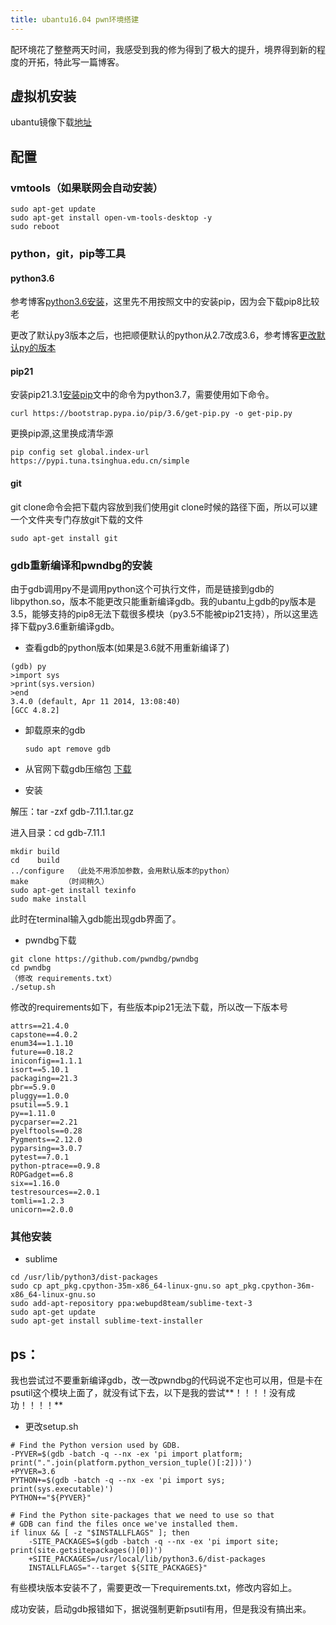 ```yaml
---
title: ubantu16.04 pwn环境搭建
---
```


​        配环境花了整整两天时间，我感受到我的修为得到了极大的提升，境界得到新的程度的开拓，特此写一篇博客。

## 虚拟机安装

ubantu镜像下载[地址](https://mirrors.tuna.tsinghua.edu.cn/ubuntu-releases/16.04/)

## 配置

### vmtools（如果联网会自动安装）

```
sudo apt-get update
sudo apt-get install open-vm-tools-desktop -y
sudo reboot
```

### python，git，pip等工具

#### python3.6

参考博客[python3.6安装](https://blog.csdn.net/weixin_48125776/article/details/122475540)，这里先不用按照文中的安装pip，因为会下载pip8比较老

更改了默认py3版本之后，也把顺便默认的python从2.7改成3.6，参考博客[更改默认py的版本](https://blog.csdn.net/White_Idiot/article/details/78240298)

#### pip21

安装pip21.3.1[安装pip](https://blog.csdn.net/weixin_46039239/article/details/114694348)文中的命令为python3.7，需要使用如下命令。

```
curl https://bootstrap.pypa.io/pip/3.6/get-pip.py -o get-pip.py
```

更换pip源,这里换成清华源

```
pip config set global.index-url https://pypi.tuna.tsinghua.edu.cn/simple
```

#### git

git clone命令会把下载内容放到我们使用git clone时候的路径下面，所以可以建一个文件夹专门存放git下载的文件

```
sudo apt-get install git
```

### gdb重新编译和pwndbg的安装

由于gdb调用py不是调用python这个可执行文件，而是链接到gdb的libpython.so，版本不能更改只能重新编译gdb。我的ubantu上gdb的py版本是3.5，能够支持的pip8无法下载很多模块（py3.5不能被pip21支持），所以这里选择下载py3.6重新编译gdb。

- 查看gdb的python版本(如果是3.6就不用重新编译了)

```
(gdb) py
>import sys
>print(sys.version)
>end
3.4.0 (default, Apr 11 2014, 13:08:40)
[GCC 4.8.2]
```

- 卸载原来的gdb
  
  ```
  sudo apt remove gdb
  ```

- 从官网下载gdb压缩包 [下载](https://mirrors.ustc.edu.cn/gnu/gdb/)

- 安装

解压：tar -zxf gdb-7.11.1.tar.gz

进入目录：cd gdb-7.11.1

```
mkdir build
cd    build
../configure  （此处不用添加参数，会用默认版本的python）
make        （时间稍久）
sudo apt-get install texinfo
sudo make install
```

此时在terminal输入gdb能出现gdb界面了。

- pwndbg下载

```
git clone https://github.com/pwndbg/pwndbg 
cd pwndbg 
（修改 requirements.txt）
./setup.sh
```

修改的requirements如下，有些版本pip21无法下载，所以改一下版本号

```
attrs==21.4.0
capstone==4.0.2
enum34==1.1.10
future==0.18.2
iniconfig==1.1.1
isort==5.10.1
packaging==21.3
pbr==5.9.0
pluggy==1.0.0
psutil==5.9.1
py==1.11.0
pycparser==2.21
pyelftools==0.28
Pygments==2.12.0
pyparsing==3.0.7
pytest==7.0.1
python-ptrace==0.9.8
ROPGadget==6.8
six==1.16.0
testresources==2.0.1
tomli==1.2.3
unicorn==2.0.0
```

### 其他安装

- sublime

```
cd /usr/lib/python3/dist-packages
sudo cp apt_pkg.cpython-35m-x86_64-linux-gnu.so apt_pkg.cpython-36m-x86_64-linux-gnu.so
sudo add-apt-repository ppa:webupd8team/sublime-text-3
sudo apt-get update
sudo apt-get install sublime-text-installer
```

## ps：

我也尝试过不要重新编译gdb，改一改pwndbg的代码说不定也可以用，但是卡在psutil这个模块上面了，就没有试下去，以下是我的尝试**！！！！没有成功！！！！**

- 更改setup.sh

```
# Find the Python version used by GDB.
-PYVER=$(gdb -batch -q --nx -ex 'pi import platform; print(".".join(platform.python_version_tuple()[:2]))')
+PYVER=3.6
PYTHON+=$(gdb -batch -q --nx -ex 'pi import sys; print(sys.executable)')
PYTHON+="${PYVER}"

# Find the Python site-packages that we need to use so that
# GDB can find the files once we've installed them.
if linux && [ -z "$INSTALLFLAGS" ]; then
    -SITE_PACKAGES=$(gdb -batch -q --nx -ex 'pi import site; print(site.getsitepackages()[0])')
    +SITE_PACKAGES=/usr/local/lib/python3.6/dist-packages
    INSTALLFLAGS="--target ${SITE_PACKAGES}"
```

有些模块版本安装不了，需要更改一下requirements.txt，修改内容如上。

成功安装，启动gdb报错如下，据说强制更新psutil有用，但是我没有搞出来。
